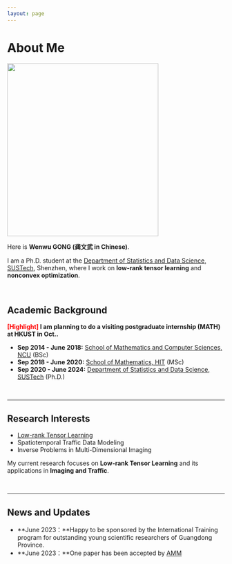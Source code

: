 ```yaml
---
layout: page
---
```


# About Me

<img src="https://GongWenwuu.github.io/profile.jpg" class="floatpic" width="350" height="400">

Here is **Wenwu GONG (龚文武 in Chinese)**.

I am a Ph.D. student at the <a href="https://stat-ds.sustech.edu.cn/"> Department of Statistics and Data Science, SUSTech</a>, Shenzhen, where I work on **low-rank tensor learning** and **nonconvex optimization**. 

<br>

## Academic Background

**<font color='red'>[Highlight]</font> I am planning to do a visiting postgraduate internship (MATH) at HKUST in Oct..** 

- **Sep 2014 - June 2018:** <a href="http://smcs.ncu.edu.cn/"> School of Mathematics and Computer Sciences, NCU</a> (BSc)
- **Sep 2018 - June 2020:** <a href="http://math.hit.edu.cn/"> School of Mathematics, HIT</a> (MSc)
- **Sep 2020 - June 2024:** <a href="https://stat-ds.sustech.edu.cn/"> Department of Statistics and Data Science, SUSTech</a> (Ph.D.)

<br>

---

## Research Interests

- <a href="https://github.com/GongWenwuu/LRTL_Methods_Applications.git"> Low-rank Tensor Learning </a>
- Spatiotemporal Traffic Data Modeling
- Inverse Problems in Multi-Dimensional Imaging

My current research focuses on **Low-rank Tensor Learning** and its applications in **Imaging and Traffic**. 

<br>

---

## News and Updates

- **June 2023：**Happy to be sponsored by the International Training program for outstanding young scientific researchers of Guangdong Province.
- **June 2023：**One paper has been accepted by <a href="https://www.sciencedirect.com/journal/applied-mathematical-modelling"> AMM</a>

<br>
